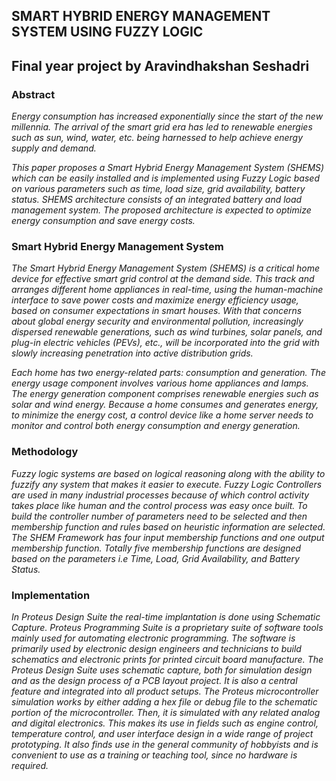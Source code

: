 ## **SMART HYBRID ENERGY MANAGEMENT SYSTEM USING FUZZY LOGIC**
## Final year project by Aravindhakshan Seshadri

### Abstract
_Energy consumption has increased exponentially since the start of the new millennia. The arrival of the smart grid era has led to renewable energies such as sun, wind, water, etc. being harnessed to help achieve energy supply and demand._

_This paper proposes a Smart Hybrid Energy Management System (SHEMS) which can be easily installed and is implemented using Fuzzy Logic based on various parameters such as time, load size, grid availability, battery status. SHEMS architecture consists of an integrated battery and load management system. The proposed architecture is expected to optimize energy consumption and save energy costs._

### Smart Hybrid Energy Management System
*The Smart Hybrid Energy Management System (SHEMS) is a critical home device for effective smart grid control at the demand side. This track and arranges different home appliances in real-time, using the human-machine interface to save power costs and maximize energy efficiency usage, based on consumer expectations in smart houses. With that concerns about global energy security and environmental pollution, increasingly dispersed renewable generations, such as wind turbines, solar panels, and plug-in electric vehicles (PEVs), etc., will be incorporated into the grid with slowly increasing penetration into active distribution grids.*

_Each home has two energy-related parts: consumption and generation. The energy usage component involves various home appliances and lamps. The energy generation component comprises renewable energies such as solar and wind energy. Because a home consumes and generates energy, to minimize the energy cost, a control device like a home server needs to monitor and control both energy consumption and energy generation._

### Methodology
_Fuzzy logic systems are based on logical reasoning along with the ability to fuzzify any system that makes it easier to execute. Fuzzy Logic Controllers are used in many industrial processes because of which control activity takes place like human and the control process was easy once built. To build the controller number of parameters need to be selected and then membership function and rules based on heuristic information are selected. The SHEM Framework has four input membership functions and one output membership function. Totally five membership functions are designed based on the parameters i.e Time, Load, Grid Availability, and Battery Status._

### Implementation
_In Proteus Design Suite the real-time implantation is done using Schematic Capture. Proteus Programming Suite is a proprietary suite of software tools mainly used for automating electronic programming. The software is primarily used by electronic design engineers and technicians to build schematics and electronic prints for printed circuit board manufacture._ 
_The Proteus Design Suite uses schematic capture, both for simulation design and as the design process of a PCB layout project. It is also a central feature and integrated into all product setups._
_The Proteus microcontroller simulation works by either adding a hex file or debug file to the schematic portion of the microcontroller. Then, it is simulated with any related analog and digital electronics. This makes its use in fields such as engine control, temperature control, and user interface design in a wide range of project prototyping. It also finds use in the general community of hobbyists and is convenient to use as a training or teaching tool, since no hardware is required._


